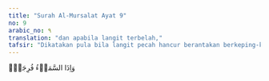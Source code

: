 ```yaml
---
title: "Surah Al-Mursalat Ayat 9"
no: 9
arabic_no: ٩
translation: "dan apabila langit terbelah,"
tafsir: "Dikatakan pula bila langit pecah hancur berantakan berkeping-keping karena terjadinya guncangan gempa yang sangat dahsyat akibat benda-benda langit beradu sesamanya. Demikianlah beberapa ayat lain menceritakan hal yang sama, yakni:\n\nDan (ingatlah) pada hari (ketika) langit pecah mengeluarkan kabut putih dan para malaikat diturunkan (secara) bergelombang. (al-Furqan/25: 25)"
---
```

وَاِذَا السَّمَاۤءُ فُرِجَتْۙ
